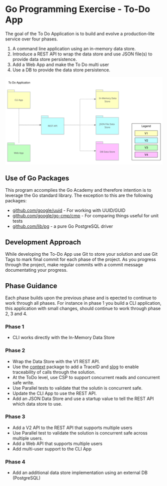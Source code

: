 # Go Programming Exercise - To-Do App

The goal of the To Do Application is to build and evolve a production-lite service over four phases.

1. A command line application using an in-memory data store.
2. Introduce a REST API to wrap the data store and use JSON file(s) to provide data store persistence.
3. Add a Web App and make the To Do multi user
4. Use a DB to provide the data store persistence.

![To Do App High-Level Architecture](./go-programming-exercise-to-do-app.svg)

## Use of Go Packages

This program accomplies the Go Academy and therefore intention is to leverage the Go standard library.  The exception to this are the following packages:

* [github.com/google/uuid] - For working with UUID/GUID
* [github.com/google/go-cmp/cmp] - For comparing things useful for unit tests
* [github.com/lib/pg] - a pure Go PostgreSQL driver

## Development Approach

While developing the To-Do App use Git to store your solution and use Git Tags to mark final commit for each phase of the project.
As you progress through the project, make regular commits with a commit message documentating your progress.

## Phase Guidance

Each phase builds upon the previous phase and is epected to continue to work through all phases.  For instance in phase 1 you build a CLI application, this application with small changes, should continue to work through phase 2, 3 and 4.

### Phase 1

* CLI works directly with the In-Memory Data Store

### Phase 2

* Wrap the Data Store with the V1 REST API.
* Use the [context] package to add a TraceID and [slog] to enable traceability of calls through the solution.
* At the ToDo level, use CSP to support concurrent reads and concurrent safe write.
* Use Parallel tests to validate that the solutin is concurrent safe.
* Update the CLI App to use the REST API.
* Add an JSON Data Store and use a startup value to tell the REST API which data store to use.

### Phase 3

* Add a V2 API to the REST API that supports multiple users
* Use Parallel test to validate the solution is concurrent safe across multiple users.
* Add a Web API that supports multiple users
* Add multi-user support to the CLI App

### Phase 4

* Add an additional data store implementation using an external DB (PostgreSQL)

[github.com/google/uuid]: https://pkg.go.dev/github.com/google/uuid
[github.com/google/go-cmp/cmp]: https://pkg.go.dev/github.com/google/go-cmp/cmp
[github.com/lib/pg]: https://pkg.go.dev/github.com/lib/pq 
[context]: https://pkg.go.dev/context
[slog]: https://pkg.go.dev/log/slog